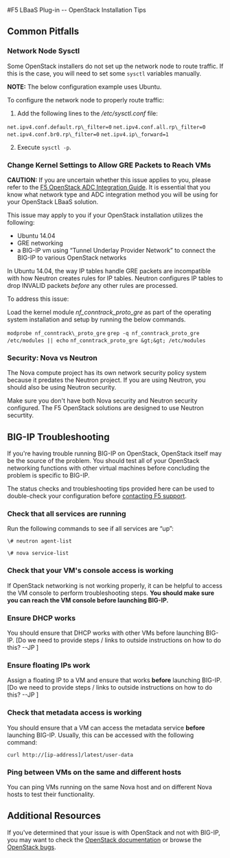 #F5 LBaaS Plug-in -- OpenStack Installation Tips

## Common Pitfalls

### Network Node Sysctl

Some OpenStack installers do not set up the network node to route
traffic. If this is the case, you will need to set some `sysctl` variables manually. 

**NOTE:** The below configuration example uses Ubuntu. 

To configure the network node to properly route traffic:
1. Add the following lines to the */etc/sysctl.conf* file:

`net.ipv4.conf.default.rp\_filter=0`
`net.ipv4.conf.all.rp\_filter=0`
`net.ipv4.conf.br0.rp\_filter=0`
`net.ipv4.ip\_forward=1`

2. Execute `sysctl -p`.

### Change Kernel Settings to Allow GRE Packets to Reach VMs

**CAUTION:** If you are uncertain whether this issue applies to you, please refer to the [F5 OpenStack ADC Integration Guide](https://devcentral.f5.com/d/f5-and-openstack-adc-integration-guide). It is essential that you know what network type and ADC integration method you will be using for your OpenStack LBaaS solution.

This issue may apply to you if your OpenStack installation utilizes the following:
 
 - Ubuntu 14.04
 - GRE networking
 - a BIG-IP vm using “Tunnel Underlay Provider Network” to connect the BIG-IP to various OpenStack networks

In Ubuntu 14.04, the way IP tables handle GRE packets are incompatible with how Neutron creates rules for IP tables. Neutron configures IP tables to drop INVALID packets *before* any other rules are processed. 

To address this issue:

Load the kernel module *nf\_conntrack\_proto\_gre* as part of the operating system installation and setup by running the below commands. 

`modprobe nf_conntrack\_proto_gre`
`grep -q nf_conntrack_proto_gre /etc/modules || echo`
`nf_conntrack_proto_gre &gt;&gt; /etc/modules`

### Security: Nova vs Neutron

The Nova compute project has its own network security policy system because it predates the Neutron project. If you are using Neutron, you should also be using Neutron security. 

Make sure you don't have both Nova security and Neutron security configured. The F5 OpenStack solutions are designed to use Neutron securtity. 

## BIG-IP Troubleshooting
If you're having trouble running BIG-IP on OpenStack, OpenStack itself may be the source of the problem. You should test all of your OpenStack networking functions with other virtual machines before concluding the problem is specific to BIG-IP. 

The status checks and troubleshooting tips provided here can be used to double-check your configuration before [contacting F5 support](https://support.f5.com/kb/en-us.html). 

### Check that all services are running

Run the following commands to see if all services are “up”:

`\# neutron agent-list`

`\# nova service-list`

### Check that your VM's console access is working

If OpenStack networking is not working properly, it can be helpful to access the VM console to perform troubleshooting steps. **You should make sure you can reach the VM console before launching BIG-IP.** 

### Ensure DHCP works

You should ensure that DHCP works with other VMs before launching BIG-IP.
\[Do we need to provide steps / links to outside instructions on how to do this? --JP \]

### Ensure floating IPs work

Assign a floating IP to a VM and ensure that works **before** launching BIG-IP.
\[Do we need to provide steps / links to outside instructions on how to do this? --JP \]

### Check that metadata access is working

You should ensure that a VM can access the metadata service **before** launching BIG-IP. Usually, this can be accessed with the following command:

`curl http://[ip-address]/latest/user-data`

### Ping between VMs on the same and different hosts

You can ping VMs running on the same Nova host and on different Nova hosts to test their functionality.

## Additional Resources
If you've determined that your issue is with OpenStack and not with BIG-IP, you may want to check the [OpenStack documentation](http://docs.openstack.org/) or browse the [OpenStack bugs](https://bugs.launchpad.net/openstack).